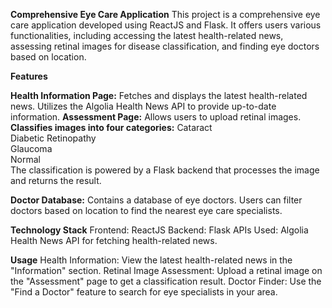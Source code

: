 <b>Comprehensive Eye Care Application</b>
This project is a comprehensive eye care application developed using ReactJS and Flask. It offers users various functionalities, including accessing the latest health-related news, assessing retinal images for disease classification, and finding eye doctors based on location.

<b>Features</b>

<b>Health Information Page:</b>
Fetches and displays the latest health-related news.
Utilizes the Algolia Health News API to provide up-to-date information.
<b>Assessment Page:</b>
Allows users to upload retinal images.
<b>Classifies images into four categories:</b>
Cataract<br/>
Diabetic Retinopathy<br/>
Glaucoma<br/>
Normal<br/>
The classification is powered by a Flask backend that processes the image and returns the result.

<b>Doctor Database:</b>
Contains a database of eye doctors.
Users can filter doctors based on location to find the nearest eye care specialists.

<b>Technology Stack</b>
Frontend: ReactJS
Backend: Flask
APIs Used:
Algolia Health News API for fetching health-related news.

<b>Usage</b>
Health Information: View the latest health-related news in the "Information" section.
Retinal Image Assessment: Upload a retinal image on the "Assessment" page to get a classification result.
Doctor Finder: Use the "Find a Doctor" feature to search for eye specialists in your area.
